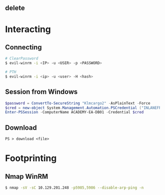 ## delete


# Interacting
## Connecting
```bash
# ClearPassword
$ evil-winrm -i <IP> -u <USER> -p <PASSWORD>

# PTH
$ evil-winrm -i <ip> -u <user> -H <hash>
```

## Session from Windows
```powershell
$password = ConvertTo-SecureString "Klmcargo2" -AsPlainText -Force
$cred = new-object System.Management.Automation.PSCredential ("INLANEFREIGHT\forend", $password)
Enter-PSSession -ComputerName ACADEMY-EA-DB01 -Credential $cred
```

## Download
```
PS > download <file>
```

# Footprinting 
## Nmap WinRM
```bash
$ nmap -sV -sC 10.129.201.248 -p5985,5986 --disable-arp-ping -n
```

